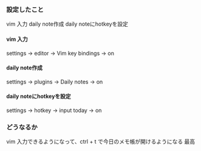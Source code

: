 ### 設定したこと
vim 入力
daily note作成
daily noteにhotkeyを設定

#### vim 入力
settings -> editor -> Vim key bindings -> on

#### daily note作成
settings -> plugins -> Daily notes -> on

#### daily noteにhotkeyを設定
settings -> hotkey -> input today -> on

### どうなるか
vim 入力できるようになって、ctrl + t で今日のメモ帳が開けるようになる
最高

